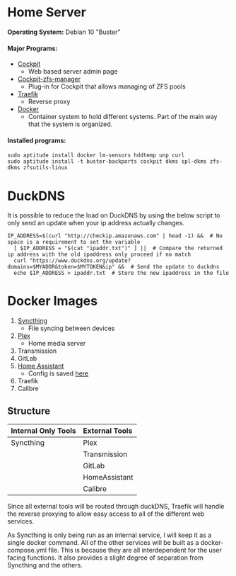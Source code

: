 # Home Server

**Operating System:** Debian 10 "Buster"

#### Major Programs:

* [Cockpit](https://github.com/cockpit-project/cockpit)
    * Web based server admin page
* [Cockpit-zfs-manager](https://github.com/optimans/cockpit-zfs-manager)
    * Plug-in for Cockpit that allows managing of ZFS pools
* [Traefik](https://github.com/containous/traefik)
    * Reverse proxy
* [Docker](https://www.docker.com/)
    * Container system to hold different systems.  Part of the main way that the system is organized.  
    

#### Installed programs:

    sudo aptitude install docker lm-sensors hddtemp unp curl
    sudo aptitude install -t buster-backports cockpit dkms spl-dkms zfs-dkms zfsutils-linux
    
    
# DuckDNS

It is possible to reduce the load on DuckDNS by using the below script to only send an update when your ip address
 actually changes.  

    IP_ADDRESS=$(curl "http://checkip.amazonaws.com" | head -1) &&  # No space is a requirement to set the variable
      [ $IP_ADDRESS = "$(cat "ipaddr.txt")" ] ||  # Compare the returned ip address with the old ipaddress only proceed if no match  
      curl "https://www.duckdns.org/update?domains=$MYADDR&token=$MYTOKEN&ip" &&  # Send the update to duckdns  
      echo $IP_ADDRESS > ipaddr.txt  # Store the new ipaddress in the file  

# Docker Images

1. [Syncthing](https://syncthing.net/)
    * File syncing between devices
2. [Plex](https://github.com/plexinc/pms-docker)
    * Home media server
3. Transmission
4. GitLab
5. [Home Assistant](https://www.home-assistant.io/docs/installation/docker/)
    * Config is saved [here](https://github.com/Otto-G/HomeAutomation/blob/master/configuration.yaml)
6. Traefik
7. Calibre

## Structure 

| Internal Only Tools | External Tools       | 
| :---                | :---                 |
| Syncthing           | Plex                 |
|                     | Transmission         |
|                     | GitLab               |
|                     | HomeAssistant        |
|                     | Calibre              |

Since all external tools will be routed through duckDNS, 
Traefik will handle the reverse proxying to allow easy access to 
all of the different web services.

As Syncthing is only being run as an internal service, I will keep
it as a single docker command.  All of the other services will be 
built as a docker-compose.yml file.  This is because they are all
interdependent for the user facing functions.  It also provides a 
slight degree of separation from Syncthing and the others.  
